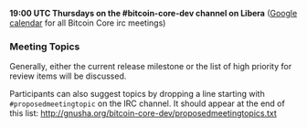 **19:00 UTC Thursdays on the #bitcoin-core-dev channel on Libera** ([Google calendar](https://calendar.google.com/calendar?cid=MTFwcXZkZ3BkOTlubGliZjliYTg2MXZ1OHNAZ3JvdXAuY2FsZW5kYXIuZ29vZ2xlLmNvbQ) for all Bitcoin Core irc meetings)

### Meeting Topics

Generally, either the current release milestone or the list of high priority for review items will be discussed.

Participants can also suggest topics by dropping a line starting with `#proposedmeetingtopic` on the IRC channel. It should appear at the end of this list: http://gnusha.org/bitcoin-core-dev/proposedmeetingtopics.txt